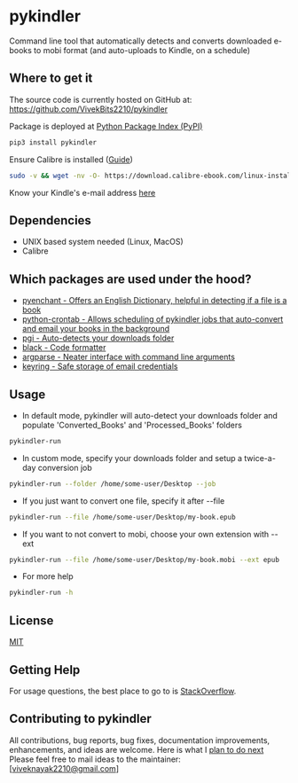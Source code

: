 # pykindler
Command line tool that automatically detects and converts downloaded e-books to mobi format (and auto-uploads to Kindle, on a schedule)

## Where to get it
The source code is currently hosted on GitHub at:
https://github.com/VivekBits2210/pykindler

Package is deployed at [Python Package Index (PyPI)](https://pypi.org/project/pykindler/)

```sh
pip3 install pykindler
```

Ensure Calibre is installed ([Guide](https://calibre-ebook.com/download_linux))
```sh
sudo -v && wget -nv -O- https://download.calibre-ebook.com/linux-installer.sh | sudo sh /dev/stdin
```

Know your Kindle's e-mail address [here](https://www.amazon.com/gp/sendtokindle/email)

## Dependencies
- UNIX based system needed (Linux, MacOS)
- Calibre

## Which packages are used under the hood?
- [pyenchant - Offers an English Dictionary, helpful in detecting if a file is a book](https://pypi.org/project/pyenchant/)
- [python-crontab - Allows scheduling of pykindler jobs that auto-convert and email your books in the background](https://pypi.org/project/python-crontab/)
- [pgi - Auto-detects your downloads folder](https://pypi.org/project/pgi/)
- [black - Code formatter](https://pypi.org/project/black/)
- [argparse - Neater interface with command line arguments](https://pypi.org/project/argparse/)
- [keyring - Safe storage of email credentials](https://pypi.org/project/keyring/)

## Usage
- In default mode, pykindler will auto-detect your downloads folder and populate 'Converted_Books' and 'Processed_Books' folders
```sh
pykindler-run
```
- In custom mode, specify your downloads folder and setup a twice-a-day conversion job
```sh
pykindler-run --folder /home/some-user/Desktop --job
```

- If you just want to convert one file, specify it after --file
```sh
pykindler-run --file /home/some-user/Desktop/my-book.epub
```
- If you want to not convert to mobi, choose your own extension with --ext
```sh
pykindler-run --file /home/some-user/Desktop/my-book.mobi --ext epub
```

- For more help
```sh
pykindler-run -h
```

## License
[MIT](LICENSE)

## Getting Help

For usage questions, the best place to go to is [StackOverflow](https://stackoverflow.com/questions/).

## Contributing to pykindler

All contributions, bug reports, bug fixes, documentation improvements, enhancements, and ideas are welcome.
Here is what I [plan to do next](https://docs.google.com/document/d/1ZjnNMVRCZE592LtXDs4G56BMRfQ9DBM9hKjtFrYV2w8/edit?usp=sharing) 
Please feel free to mail ideas to the maintainer: [viveknayak2210@gmail.com]
